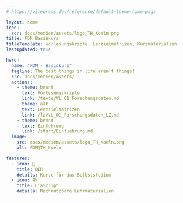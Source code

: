 ```yaml
---
# https://vitepress.dev/reference/default-theme-home-page

layout: home
icon: 
  scr: docs/medien/assets/logo_TH_Koeln.png
title: FDM Basiskurs
titleTemplate: Vorlesungskripte, Lerzielmatrizen, Kursmaterialien
lastUpdated: true

hero:
  name: "FDM - Basiskurs"
  tagline: The best things in life aren't things!
  src: docs/medien/assets/
  actions:
    - theme: brand
      text: Vorlesungskripte
      link: /texte/VL_01_Forschungsdaten.md
    - theme: alt
      text: Lernzielmatrizen
      link: /lz/VL_01_Forschungsdaten_LZ.md
    - theme: brand
      text: Einführung
      link: /start/Einfuehrung.md
  image:
    src: docs/medien/assets/logo_TH_Koeln.png
    alt: FDM@TH_Koeln

features:
  - icon: 🦥
    title: OER
    details: Kurse für das Selbststudium
  - icon: 📚
    title: LiaScript
    details: Nachnutzbare Lehrmaterialien
---
```


